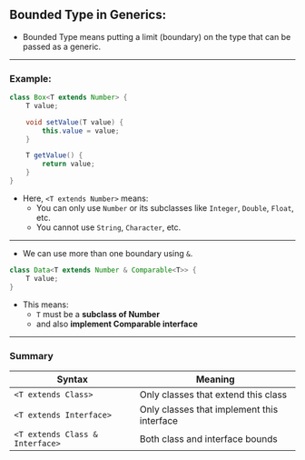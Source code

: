 ## **Bounded Type in Generics:**

- Bounded Type means putting a limit (boundary) on the type that can be passed as a generic.

---

### Example:

```java
class Box<T extends Number> {
    T value;

    void setValue(T value) {
        this.value = value;
    }

    T getValue() {
        return value;
    }
}
```

- Here, `<T extends Number>` means:
    - You can only use `Number` or its subclasses like `Integer`, `Double`, `Float`, etc.
    - You cannot use `String`, `Character`, etc.

---

- We can use more than one boundary using `&`.

```java
class Data<T extends Number & Comparable<T>> {
    T value;
}
```

- This means:
    - `T` must be a **subclass of Number**
    - and also **implement Comparable interface**

---

### Summary

| Syntax                          | Meaning                                    |
|---------------------------------|--------------------------------------------|
| `<T extends Class>`            | Only classes that extend this class        |
| `<T extends Interface>`        | Only classes that implement this interface |
| `<T extends Class & Interface>`| Both class and interface bounds            |